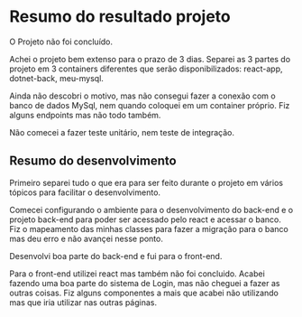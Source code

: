 ﻿# Resumo do resultado projeto

O Projeto não foi concluído.

Achei o projeto bem extenso para o prazo de 3 dias.
Separei as 3 partes do projeto em 3 containers diferentes que serão disponibilizados: react-app, dotnet-back, meu-mysql.


Ainda não descobri o motivo, mas não consegui fazer a conexão com o banco de dados MySql, nem quando coloquei em um container próprio.
Fiz alguns endpoints mas não todo também.

Não comecei a fazer teste unitário, nem teste de integração.

## Resumo do desenvolvimento

Primeiro separei tudo o que era para ser feito durante o projeto em vários tópicos para facilitar o desenvolvimento.

Comecei configurando o ambiente para o desenvolvimento do back-end e o projeto back-end para poder ser acessado pelo react e acessar o banco.
Fiz o mapeamento das minhas classes para fazer a migração para o banco mas deu erro e não avançei nesse ponto.

Desenvolvi boa parte do back-end e fui para o front-end.

Para o front-end utilizei react mas também não foi concluido. Acabei fazendo uma boa parte do sistema de Login, mas não cheguei a fazer as outras coisas.
Fiz alguns componentes a mais que acabei não utilizando mas que iria utilizar nas outras páginas.





